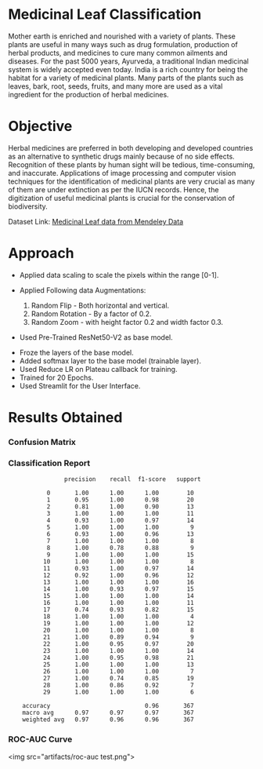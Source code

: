 # Medicinal Leaf Classification

&#x20;

Mother earth is enriched and nourished with a variety of plants. These plants are useful in many ways such as drug formulation, production of herbal products, and medicines to cure many common ailments and diseases. For the past 5000 years, Ayurveda, a traditional Indian medicinal system is widely accepted even today. India is a rich country for being the habitat for a variety of medicinal plants. Many parts of the plants such as leaves, bark, root, seeds, fruits, and many more are used as a vital ingredient for the production of herbal medicines.

# Objective

Herbal medicines are preferred in both developing and developed countries as an alternative to synthetic drugs mainly because of no side effects. Recognition of these plants by human sight will be tedious, time-consuming, and inaccurate. Applications of image processing and computer vision techniques for the identification of medicinal plants are very crucial as many of them are under extinction as per the IUCN records. Hence, the digitization of useful medicinal plants is crucial for the conservation of biodiversity.

Dataset Link: [Medicinal Leaf data from Mendeley Data](https://md-datasets-cache-zipfiles-prod.s3.eu-west-1.amazonaws.com/nnytj2v3n5-1.zip)

# Approach

- Applied data scaling to scale the pixels within the range [0-1].

- Applied Following data Augmentations:

  1. Random Flip - Both horizontal and vertical.
  2. Random Rotation - By a factor of 0.2.
  3. Random Zoom - with height factor 0.2 and width factor 0.3.

- Used Pre-Trained ResNet50-V2 as base model.

&#x20;

- Froze the layers of the base model.
- Added softmax layer to the base model (trainable layer).
- Used Reduce LR on Plateau callback for training.
- Trained for 20 Epochs.
- Used Streamlit for the User Interface.

# Results Obtained

### Confusion Matrix

&#x20;

### Classification Report

```
                precision    recall  f1-score   support

           0       1.00      1.00      1.00        10
           1       0.95      1.00      0.98        20
           2       0.81      1.00      0.90        13
           3       1.00      1.00      1.00        11
           4       0.93      1.00      0.97        14
           5       1.00      1.00      1.00         9
           6       0.93      1.00      0.96        13
           7       1.00      1.00      1.00         8
           8       1.00      0.78      0.88         9
           9       1.00      1.00      1.00        15
          10       1.00      1.00      1.00         8
          11       0.93      1.00      0.97        14
          12       0.92      1.00      0.96        12
          13       1.00      1.00      1.00        16
          14       1.00      0.93      0.97        15
          15       1.00      1.00      1.00        14
          16       1.00      1.00      1.00        11
          17       0.74      0.93      0.82        15
          18       1.00      1.00      1.00         4
          19       1.00      1.00      1.00        12
          20       1.00      1.00      1.00         8
          21       1.00      0.89      0.94         9
          22       1.00      0.95      0.97        20
          23       1.00      1.00      1.00        14
          24       1.00      0.95      0.98        21
          25       1.00      1.00      1.00        13
          26       1.00      1.00      1.00         7
          27       1.00      0.74      0.85        19
          28       1.00      0.86      0.92         7
          29       1.00      1.00      1.00         6

    accuracy                           0.96       367
    macro avg      0.97      0.97      0.97       367
    weighted avg   0.97      0.96      0.96       367
```

### ROC-AUC Curve

&#x20;

\<img src="artifacts/roc-auc test.png">
